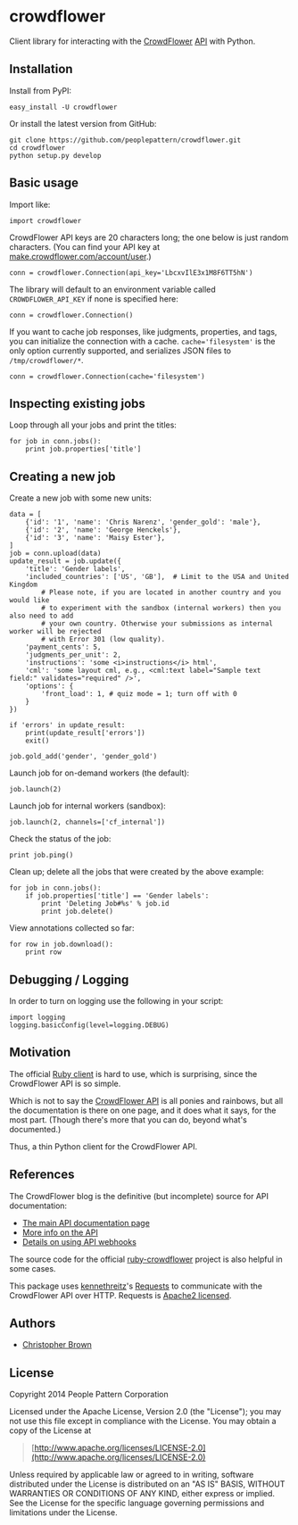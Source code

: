 # crowdflower

Client library for interacting with the [CrowdFlower](http://www.crowdflower.com/) [API](http://success.crowdflower.com/customer/portal/articles/1288323-api-documentation) with Python.


## Installation

Install from PyPI:

    easy_install -U crowdflower

Or install the latest version from GitHub:

    git clone https://github.com/peoplepattern/crowdflower.git
    cd crowdflower
    python setup.py develop


## Basic usage

Import like:

    import crowdflower

CrowdFlower API keys are 20 characters long; the one below is just random
characters. (You can find your API key at
[make.crowdflower.com/account/user](https://make.crowdflower.com/account/user).)

    conn = crowdflower.Connection(api_key='LbcxvIlE3x1M8F6TT5hN')

The library will default to an environment variable called `CROWDFLOWER_API_KEY` if
none is specified here:

    conn = crowdflower.Connection()

If you want to cache job responses, like judgments, properties, and tags, you
can initialize the connection with a cache. `cache='filesystem'` is the only
option currently supported, and serializes JSON files to `/tmp/crowdflower/*`.

    conn = crowdflower.Connection(cache='filesystem')


## Inspecting existing jobs

Loop through all your jobs and print the titles:

    for job in conn.jobs():
        print job.properties['title']


## Creating a new job

Create a new job with some new units:

    data = [
        {'id': '1', 'name': 'Chris Narenz', 'gender_gold': 'male'},
        {'id': '2', 'name': 'George Henckels'},
        {'id': '3', 'name': 'Maisy Ester'},
    ]
    job = conn.upload(data)
    update_result = job.update({
        'title': 'Gender labels',
        'included_countries': ['US', 'GB'],  # Limit to the USA and United Kingdom
            # Please note, if you are located in another country and you would like
            # to experiment with the sandbox (internal workers) then you also need to add
            # your own country. Otherwise your submissions as internal worker will be rejected
            # with Error 301 (low quality).
        'payment_cents': 5,
        'judgments_per_unit': 2,
        'instructions': 'some <i>instructions</i> html',
        'cml': 'some layout cml, e.g., <cml:text label="Sample text field:" validates="required" />',
        'options': {
            'front_load': 1, # quiz mode = 1; turn off with 0
        }
    })

    if 'errors' in update_result:
        print(update_result['errors'])
        exit()

    job.gold_add('gender', 'gender_gold')

Launch job for on-demand workers (the default):

    job.launch(2)

Launch job for internal workers (sandbox):

    job.launch(2, channels=['cf_internal'])

Check the status of the job:

    print job.ping()

Clean up; delete all the jobs that were created by the above example:

    for job in conn.jobs():
        if job.properties['title'] == 'Gender labels':
            print 'Deleting Job#%s' % job.id
            print job.delete()

View annotations collected so far:

    for row in job.download():
        print row


## Debugging / Logging

In order to turn on logging use the following in your script:

    import logging
    logging.basicConfig(level=logging.DEBUG)


## Motivation

The official [Ruby client](https://github.com/CrowdFlower/ruby-crowdflower) is hard to use, which is surprising, since the CrowdFlower API is so simple.

Which is not to say the [CrowdFlower API](http://success.crowdflower.com/customer/portal/articles/1288323-api-documentation) is all ponies and rainbows, but all the documentation is there on one page, and it does what it says, for the most part. (Though there's more that you can do, beyond what's documented.)

Thus, a thin Python client for the CrowdFlower API.


## References

The CrowdFlower blog is the definitive (but incomplete) source for API documentation:

* [The main API documentation page](http://success.crowdflower.com/customer/portal/articles/1288323)
* [More info on the API](http://success.crowdflower.com/customer/portal/articles/1327304-integrating-with-the-api)
* [Details on using API webhooks](http://success.crowdflower.com/customer/portal/articles/1373460-job-settings---api)

The source code for the official [ruby-crowdflower](https://github.com/CrowdFlower/ruby-crowdflower) project is also helpful in some cases.

This package uses [kennethreitz](https://github.com/kennethreitz)'s [Requests](http://docs.python-requests.org/en/latest/api/) to communicate with the CrowdFlower API over HTTP. Requests is [Apache2 licensed](http://docs.python-requests.org/en/latest/user/intro/#apache2-license).


## Authors

* [Christopher Brown](https://github.com/chbrown)


## License

Copyright 2014 People Pattern Corporation

Licensed under the Apache License, Version 2.0 (the "License");
you may not use this file except in compliance with the License.
You may obtain a copy of the License at

> [http://www.apache.org/licenses/LICENSE-2.0](http://www.apache.org/licenses/LICENSE-2.0)

Unless required by applicable law or agreed to in writing, software
distributed under the License is distributed on an "AS IS" BASIS,
WITHOUT WARRANTIES OR CONDITIONS OF ANY KIND, either express or implied.
See the License for the specific language governing permissions and
limitations under the License.
